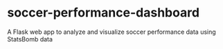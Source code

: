 # soccer-performance-dashboard
A Flask web app to analyze and visualize soccer performance data using StatsBomb data
